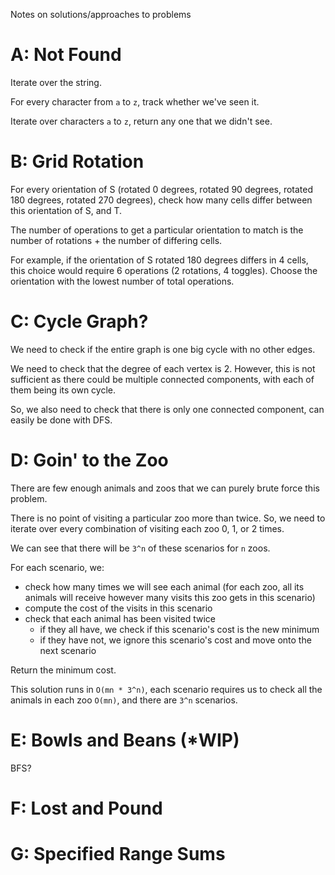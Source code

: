 Notes on solutions/approaches to problems

# A: Not Found

Iterate over the string.

For every character from `a` to `z`, track whether we've seen it.

Iterate over characters `a` to `z`, return any one that we didn't see.

# B: Grid Rotation

For every orientation of S (rotated 0 degrees, rotated 90 degrees, rotated 180 degrees, rotated 270 degrees), check how many cells differ between this orientation of S, and T.

The number of operations to get a particular orientation to match is the number of rotations + the number of differing cells.

For example, if the orientation of S rotated 180 degrees differs in 4 cells, this choice would require 6 operations (2 rotations, 4 toggles). Choose the orientation with the lowest number of total operations.

# C: Cycle Graph?

We need to check if the entire graph is one big cycle with no other edges.

We need to check that the degree of each vertex is 2. However, this is not sufficient as there could be multiple connected components, with each of them being its own cycle.

So, we also need to check that there is only one connected component, can easily be done with DFS.

# D: Goin' to the Zoo

There are few enough animals and zoos that we can purely brute force this problem.

There is no point of visiting a particular zoo more than twice. So, we need to iterate over every combination of visiting each zoo 0, 1, or 2 times. 

We can see that there will be `3^n` of these scenarios for `n` zoos.

For each scenario, we:
- check how many times we will see each animal (for each zoo, all its animals will receive however many visits this zoo gets in this scenario)
- compute the cost of the visits in this scenario
- check that each animal has been visited twice
  - if they all have, we check if this scenario's cost is the new minimum
  - if they have not, we ignore this scenario's cost and move onto the next scenario

Return the minimum cost.

This solution runs in `O(mn * 3^n)`, each scenario requires us to check all the animals in each zoo `O(mn)`, and there are `3^n` scenarios.

# E: Bowls and Beans (*WIP)

BFS?

# F: Lost and Pound

# G: Specified Range Sums